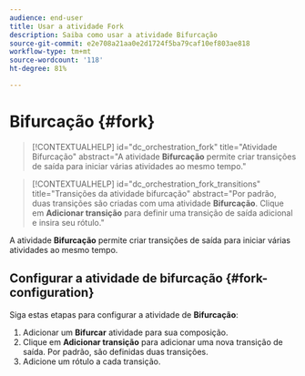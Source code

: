 ```yaml
---
audience: end-user
title: Usar a atividade Fork
description: Saiba como usar a atividade Bifurcação
source-git-commit: e2e708a21aa0e2d1724f5ba79caf10ef803ae818
workflow-type: tm+mt
source-wordcount: '118'
ht-degree: 81%

---
```



# Bifurcação {#fork}

>[!CONTEXTUALHELP]
>id="dc_orchestration_fork"
>title="Atividade Bifurcação"
>abstract="A atividade **Bifurcação** permite criar transições de saída para iniciar várias atividades ao mesmo tempo."


>[!CONTEXTUALHELP]
>id="dc_orchestration_fork_transitions"
>title="Transições da atividade bifurcação"
>abstract="Por padrão, duas transições são criadas com uma atividade **Bifurcação**. Clique em **Adicionar transição** para definir uma transição de saída adicional e insira seu rótulo."

A atividade **Bifurcação** permite criar transições de saída para iniciar várias atividades ao mesmo tempo.

## Configurar a atividade de bifurcação {#fork-configuration}

Siga estas etapas para configurar a atividade de **Bifurcação**:

1. Adicionar um **Bifurcar** atividade para sua composição.
1. Clique em **Adicionar transição** para adicionar uma nova transição de saída. Por padrão, são definidas duas transições.
1. Adicione um rótulo a cada transição.


